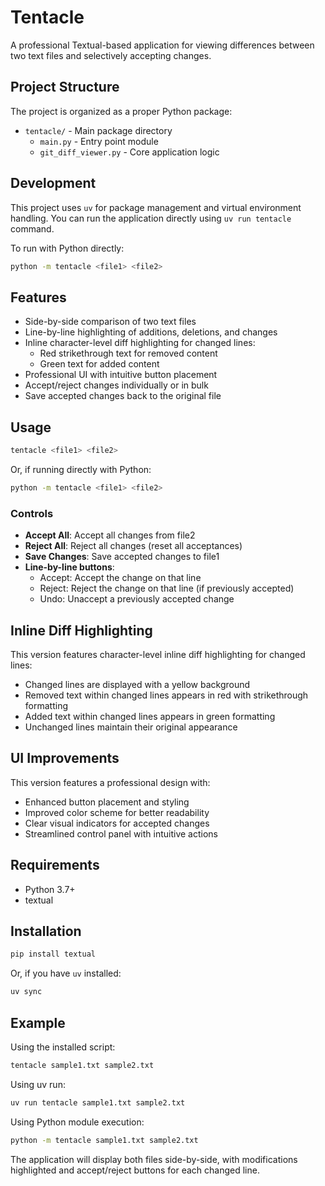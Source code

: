 # Tentacle

A professional Textual-based application for viewing differences between two text files and selectively accepting changes.

## Project Structure

The project is organized as a proper Python package:

- `tentacle/` - Main package directory
  - `main.py` - Entry point module
  - `git_diff_viewer.py` - Core application logic

## Development

This project uses `uv` for package management and virtual environment handling. You can run the application directly using `uv run tentacle` command.

To run with Python directly:
```bash
python -m tentacle <file1> <file2>
```


## Features

- Side-by-side comparison of two text files
- Line-by-line highlighting of additions, deletions, and changes
- Inline character-level diff highlighting for changed lines:
  - Red strikethrough text for removed content
  - Green text for added content
- Professional UI with intuitive button placement
- Accept/reject changes individually or in bulk
- Save accepted changes back to the original file

## Usage

```bash
tentacle <file1> <file2>
```

Or, if running directly with Python:

```bash
python -m tentacle <file1> <file2>
```

### Controls

- **Accept All**: Accept all changes from file2
- **Reject All**: Reject all changes (reset all acceptances)
- **Save Changes**: Save accepted changes to file1
- **Line-by-line buttons**:
  - Accept: Accept the change on that line
  - Reject: Reject the change on that line (if previously accepted)
  - Undo: Unaccept a previously accepted change

## Inline Diff Highlighting

This version features character-level inline diff highlighting for changed lines:

- Changed lines are displayed with a yellow background
- Removed text within changed lines appears in red with strikethrough formatting
- Added text within changed lines appears in green formatting
- Unchanged lines maintain their original appearance

## UI Improvements

This version features a professional design with:

- Enhanced button placement and styling
- Improved color scheme for better readability
- Clear visual indicators for accepted changes
- Streamlined control panel with intuitive actions

## Requirements

- Python 3.7+
- textual

## Installation

```bash
pip install textual
```

Or, if you have `uv` installed:

```bash
uv sync
```

## Example

Using the installed script:
```bash
tentacle sample1.txt sample2.txt
```

Using uv run:
```bash
uv run tentacle sample1.txt sample2.txt
```

Using Python module execution:
```bash
python -m tentacle sample1.txt sample2.txt
```

The application will display both files side-by-side, with modifications highlighted and accept/reject buttons for each changed line.
